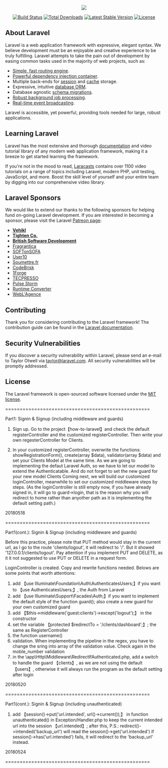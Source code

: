 <p align="center"><img src="https://laravel.com/assets/img/components/logo-laravel.svg"></p>

<p align="center">
<a href="https://travis-ci.org/laravel/framework"><img src="https://travis-ci.org/laravel/framework.svg" alt="Build Status"></a>
<a href="https://packagist.org/packages/laravel/framework"><img src="https://poser.pugx.org/laravel/framework/d/total.svg" alt="Total Downloads"></a>
<a href="https://packagist.org/packages/laravel/framework"><img src="https://poser.pugx.org/laravel/framework/v/stable.svg" alt="Latest Stable Version"></a>
<a href="https://packagist.org/packages/laravel/framework"><img src="https://poser.pugx.org/laravel/framework/license.svg" alt="License"></a>
</p>

## About Laravel

Laravel is a web application framework with expressive, elegant syntax. We believe development must be an enjoyable and creative experience to be truly fulfilling. Laravel attempts to take the pain out of development by easing common tasks used in the majority of web projects, such as:

- [Simple, fast routing engine](https://laravel.com/docs/routing).
- [Powerful dependency injection container](https://laravel.com/docs/container).
- Multiple back-ends for [session](https://laravel.com/docs/session) and [cache](https://laravel.com/docs/cache) storage.
- Expressive, intuitive [database ORM](https://laravel.com/docs/eloquent).
- Database agnostic [schema migrations](https://laravel.com/docs/migrations).
- [Robust background job processing](https://laravel.com/docs/queues).
- [Real-time event broadcasting](https://laravel.com/docs/broadcasting).

Laravel is accessible, yet powerful, providing tools needed for large, robust applications.

## Learning Laravel

Laravel has the most extensive and thorough [documentation](https://laravel.com/docs) and video tutorial library of any modern web application framework, making it a breeze to get started learning the framework.

If you're not in the mood to read, [Laracasts](https://laracasts.com) contains over 1100 video tutorials on a range of topics including Laravel, modern PHP, unit testing, JavaScript, and more. Boost the skill level of yourself and your entire team by digging into our comprehensive video library.

## Laravel Sponsors

We would like to extend our thanks to the following sponsors for helping fund on-going Laravel development. If you are interested in becoming a sponsor, please visit the Laravel [Patreon page](https://patreon.com/taylorotwell):

- **[Vehikl](https://vehikl.com/)**
- **[Tighten Co.](https://tighten.co)**
- **[British Software Development](https://www.britishsoftware.co)**
- [Fragrantica](https://www.fragrantica.com)
- [SOFTonSOFA](https://softonsofa.com/)
- [User10](https://user10.com)
- [Soumettre.fr](https://soumettre.fr/)
- [CodeBrisk](https://codebrisk.com)
- [1Forge](https://1forge.com)
- [TECPRESSO](https://tecpresso.co.jp/)
- [Pulse Storm](http://www.pulsestorm.net/)
- [Runtime Converter](http://runtimeconverter.com/)
- [WebL'Agence](https://weblagence.com/)

## Contributing

Thank you for considering contributing to the Laravel framework! The contribution guide can be found in the [Laravel documentation](https://laravel.com/docs/contributions).

## Security Vulnerabilities

If you discover a security vulnerability within Laravel, please send an e-mail to Taylor Otwell via [taylor@laravel.com](mailto:taylor@laravel.com). All security vulnerabilities will be promptly addressed.

## License

The Laravel framework is open-sourced software licensed under the [MIT license](https://opensource.org/licenses/MIT).


==================================================

Part1: Signin & Signup (including middleware and guards)

1. Sign up. Go to the project【how-to-laravel】and check the default registerController and the customized registerController. Then write your own regesterController
for Clients.

2. In your customized registerController, overwrite the functions: showRegistrationForm(), create(array $data), validator(array $data)
   and set your Clients Model at the same time. As we are going to implementing the defaut Laravel Auth, so we have to let our
   model to extend the Authenticatable. And do not forget to set the new guard for your new model Clients
   Coming next, we will build our customized loginController, meanwhile to set our customized middleware steps by steps. 
   (As the loginController is still empty now, if you have already signed in, it will go to guard->login, that is the reason why you will redirect to 
    home rather than anyother path as it is implementing the default setting path.) 
	
20180518

==================================================

Part1(cont.): Signin & Signup (including middleware and guards)

Before this practice, please note that PUT method would stay in the current url,
as I go to the route 'clients/logout', it will redirect to '/'. But it showed
'127.0.0.1/clients/logout'. Pay attention if you implement PUT and DELETE, as
it it not suggested to use PUT or DELETE in a request form.

LoginController is created. Copy and rewrite functions needed. Belows are some 
points that worth attentions:
1. add 【use Illuminate\Foundation\Auth\AuthenticatesUsers;】if you want to 
【use AuthenticatesUsers;】, the Auth from Laravel
2. add 【use Illuminate\Support\Facades\Auth;】if you want to implement the
default style of the function guard(); also create a new guard for your own
customized guard
3. add 【$this->middleware('guest:clients')->except('logout');】 in the 
constructor
4. set the variable 【protected $redirectTo = '/clients/dashboard';】; the same
as RegisterController
5. the function username()
6. validation. When implementing the pipeline in the regex, you have to change
the sring into array of the validation value. Check again in the moble_number
validation
7. in the \app\Http\Middleware\RedirectIfAuthenticated.php,
add a switch to handle the guard 【clients】, as we are not using the default
【users】, otherwise it will always run the program as the default setting after
login

20180520

==================================================

Part1(cont.): Signin & Signup (including unauthenticated)

1. add 【session()->put('url.intended', url()->current());】 in function unauthenticated()
  in Exception/Handler.php to keep the current intended url into the session 【url.intended】;
  after this, 
  P.S.: redirect()->intended('backup_url') will read the session()->get('url.intended')
  if session()->has('url.intended') fails, it will redirect to the 'backup_url' instead.

20180524

==================================================